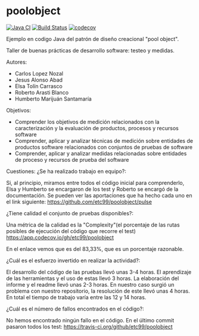 poolobject
==========

[![Java CI](https://github.com/etc99/poolobject/actions/workflows/ci.yml/badge.svg)](https://github.com/etc99/poolobject/actions/workflows/ci.yml) [![Build Status](https://travis-ci.org/etc99/poolobject.svg?branch=master)](https://travis-ci.org/etc99/poolobject) [![codecov](https://codecov.io/gh/etc99/poolobject/branch/master/graph/badge.svg)](https://codecov.io/gh/etc99/poolobject)

Ejemplo en codigo Java del patrón de diseño creacional "pool object".

Taller de buenas prácticas de desarrollo software: testeo y medidas.

Autores:

- Carlos Lopez Nozal
- Jesus Alonso Abad
- Elsa Tolín Carrasco
- Roberto Arasti Blanco
- Humberto Marijuán Santamaría

Objetivos:
- Comprender los objetivos de medición relacionados con la caracterización y la evaluación de
productos, procesos y recursos software
- Comprender, aplicar y analizar técnicas de medición sobre entidades de productos software
relacionados con conjuntos de pruebas de software
- Comprender, aplicar y analizar medidas relacionadas sobre entidades de proceso y recursos de
prueba del software

Cuestiones:
¿Se ha realizado trabajo en equipo?:

Si, al principio, miramos entre todos el código inicial para comprenderlo,
Elsa y Humberto se encargaron de los test y Roberto se encargó de la documentación.
Se pueden ver las aportaciones que ha hecho cada uno en el link siguiente:
https://github.com/etc99/poolobject/pulse

¿Tiene calidad el conjunto de pruebas disponibles?:

Una métrica de la calidad es la "Complexity"(el porcentaje de las rutas posibles de ejecución del código que recorre el test) 
https://app.codecov.io/gh/etc99/poolobject

En el enlace vemos que es del 83,33%, que es un porcentaje razonable.

¿Cuál es el esfuerzo invertido en realizar la actividad?:

El desarrollo del código de las pruebas llevó unas 3-4 horas. El aprendizaje de las herramientas y el uso de estas llevó 3 horas.
La elaboración del informe y el readme llevó unas 2-3 horas. 
En nuestro caso surgió un problema con nuestro repositorio, la resolución de este llevó unas 4 horas. En total el tiempo de trabajo varía entre las 12 y 14 horas.

¿Cuál es el número de fallos encontrados en el código?:

No hemos encontrado ningún fallo en el código.
En el último commit pasaron todos los test: 
https://travis-ci.org/github/etc99/poolobject
